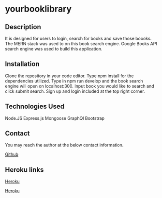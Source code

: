 # yourbooklibrary

## Description

It is designed for users to login, search for books and save those boooks. The MERN stack was used to on this book search engine.  Google Books API search engine was used to build this application.

## Installation

Clone the repository in your code editor.  Type npm install for the dependencies utilized.  Type in npm run develop and the book search engine will open on localhost:300.  Input book you would like to search and click submit search. Sign up and login included at the top right corner.

## Technologies Used

Node.JS
Express.js
Mongoose
GraphQl
Bootstrap

## Contact
You may reach the author at the below contact information.

[Github](https://github.com/code587)


## Heroku links

[Heroku](https://dashboard.heroku.com/apps/secure-dawn-91434)

[Heroku](https://secure-dawn-91434.herokuapp.com/)
